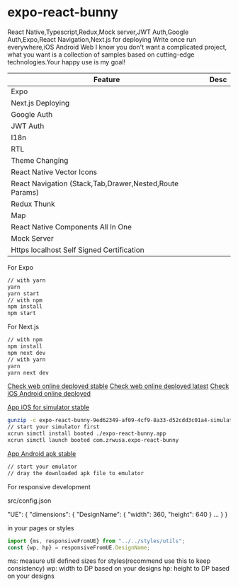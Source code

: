 # expo-react-bunny
React Native,Typescript,Redux,Mock server,JWT Auth,Google Auth,Expo,React Navigation,Next.js for deploying
Write once run everywhere,iOS Android Web
I know you don't want a complicated project, what you want is a collection of samples based on cutting-edge technologies.Your happy use is my goal!

<table>
<thead><tr><th>Feature</th><th>Desc</th></tr></thead>
<tbody>
<tr><td>Expo</td><td>  </td></tr>
<tr><td>Next.js Deploying</td><td>  </td></tr>
<tr><td>Google Auth</td><td>  </td></tr>
<tr><td>JWT Auth</td><td>  </td></tr>
<tr><td>I18n</td><td>  </td></tr>
<tr><td>RTL</td><td>  </td></tr>
<tr><td>Theme Changing</td><td>  </td></tr>
<tr><td>React Native Vector Icons</td><td>  </td></tr>
<tr><td>React Navigation (Stack,Tab,Drawer,Nested,Route Params)</td><td>  </td></tr>
<tr><td>Redux Thunk</td><td>  </td></tr>
<tr><td>Map</td><td>  </td></tr>
<tr><td>React Native Components All In One</td><td>  </td></tr>
<tr><td>Mock Server</td><td>  </td></tr>
<tr><td>Https localhost Self Signed Certification</td><td>  </td></tr>
</tbody>
</table>

For Expo
```sh
// with yarn
yarn
yarn start
// with npm
npm install
npm start
```

For Next.js
```sh
// with npm
npm install
npm next dev
// with yarn
yarn
yarn next dev
```

[Check web online deployed stable](https://expo-react-bunny-o2i2acv6l.vercel.app)
[Check web online deployed latest](https://expo-react-bunny.vercel.app)
[Check iOS Android online deployed](https://expo.io/@zrwusa/projects/expo-react-bunny)

[App iOS for simulator stable](https://expo.io/artifacts/1f58c134-13f1-4021-9a63-b436bfda8a4b)

```sh
gunzip -c expo-react-bunny-9ed62349-af09-4cf9-8a33-d52cdd3c01a4-simulator.tar.gz | tar xopf -
// start your simulator first
xcrun simctl install booted ./expo-react-bunny.app
xcrun simctl launch booted com.zrwusa.expo-react-bunny
```

[App Android apk stable](https:google.com)
```sh
// start your emulator
// dray the downloaded apk file to emulator
```


For responsive development

src/config.json

  "UE": {
    "dimensions": {
      "DesignName": {
        "width": 360,
        "height": 640
      }
      ...
    }
  }

in your pages or styles

```javascript
import {ms, responsiveFromUE} from "../../styles/utils";
const {wp, hp} = responsiveFromUE.DesignName;
```

ms: measure util defined sizes for styles(recommend use this to keep consistency)
wp: width to DP based on your designs
hp: height to DP based on your designs
